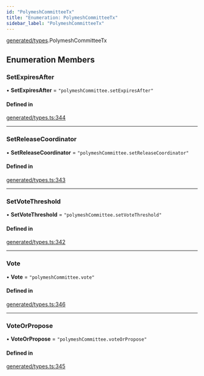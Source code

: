 ```yaml
---
id: "PolymeshCommitteeTx"
title: "Enumeration: PolymeshCommitteeTx"
sidebar_label: "PolymeshCommitteeTx"
---
```


[generated/types](../../../../modules/Generated/Types/Types.md).PolymeshCommitteeTx

## Enumeration Members

### SetExpiresAfter

• **SetExpiresAfter** = ``"polymeshCommittee.setExpiresAfter"``

#### Defined in

[generated/types.ts:344](https://github.com/PolymeshAssociation/polymesh-sdk/blob/91c2d2d8/src/generated/types.ts#L344)

___

### SetReleaseCoordinator

• **SetReleaseCoordinator** = ``"polymeshCommittee.setReleaseCoordinator"``

#### Defined in

[generated/types.ts:343](https://github.com/PolymeshAssociation/polymesh-sdk/blob/91c2d2d8/src/generated/types.ts#L343)

___

### SetVoteThreshold

• **SetVoteThreshold** = ``"polymeshCommittee.setVoteThreshold"``

#### Defined in

[generated/types.ts:342](https://github.com/PolymeshAssociation/polymesh-sdk/blob/91c2d2d8/src/generated/types.ts#L342)

___

### Vote

• **Vote** = ``"polymeshCommittee.vote"``

#### Defined in

[generated/types.ts:346](https://github.com/PolymeshAssociation/polymesh-sdk/blob/91c2d2d8/src/generated/types.ts#L346)

___

### VoteOrPropose

• **VoteOrPropose** = ``"polymeshCommittee.voteOrPropose"``

#### Defined in

[generated/types.ts:345](https://github.com/PolymeshAssociation/polymesh-sdk/blob/91c2d2d8/src/generated/types.ts#L345)
